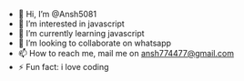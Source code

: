 - 👋 Hi, I’m @Ansh5081
- 👀 I’m interested in javascript
- 🌱 I’m currently learning javascript
- 💞️ I’m looking to collaborate on whatsapp 
- 📫 How to reach me, mail me on ansh774477@gmail.com
- ⚡ Fun fact: i love coding

<!---
Ansh5081/Ansh5081 is a ✨ special ✨ repository because its `README.md` (this file) appears on your GitHub profile.
You can click the Preview link to take a look at your changes.
--->
